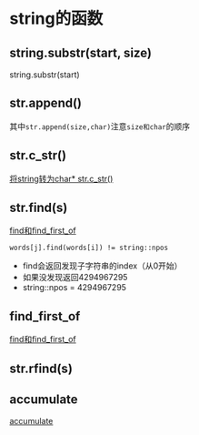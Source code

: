 # string的函数 

## string.substr(start, size)
string.substr(start)

## str.append()

其中`str.append(size,char)`注意`size和char`的顺序

## str.c_str()
[将string转为char* str.c_str()](string转为constchar星指针c_str().md)

## str.find(s)
[find和find_first_of](find和find_first_of.md)

`words[j].find(words[i]) != string::npos`

* find会返回发现子字符串的index（从0开始）
* 如果没发现返回4294967295
* string::npos = 4294967295

## find_first_of
[find和find_first_of](find和find_first_of.md)

## str.rfind(s)

## accumulate
[accumulate](accumulate.md)